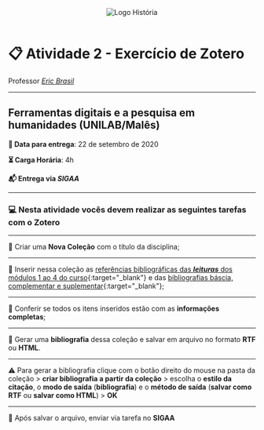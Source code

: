 <div align="center"><img src="imagens/banner1.png" alt="Logo História" title="Logotipo do Curso de História, BA, UNILAB"/></div>

<br>

# 📋️ Atividade 2 - Exercício de Zotero

Professor [_Eric Brasil_](https://ericbrasiln.github.io)

---

## Ferramentas digitais e a pesquisa em humanidades (UNILAB/Malês)

**📅️ Data para entrega**: 22 de setembro de 2020

**⏳️ Carga Horária**: 4h

**📬️ Entrega via _SIGAA_**

---

### 💻️ Nesta atividade vocês devem realizar as seguintes tarefas com o **Zotero**

---

📌️ Criar uma **Nova Coleção** com o título da disciplina;

---

📌️ Inserir nessa coleção as [referências bibliográficas das ***leituras*** dos módulos 1 ao 4 do curso](https://ericbrasiln.github.io/ferramentas_digitais_UNILAB#cronograma){:target="_blank"}  e das [bibliografias báscia, complementar e suplementar](https://ericbrasiln.github.io/ferramentas_digitais_UNILAB/#bibliografia){:target="_blank"};

---

📌️ Conferir se todos os itens inseridos estão com as **informações completas**;

---

📌️ Gerar uma **bibliografia** dessa coleção e salvar em arquivo no formato **RTF** ou **HTML**.

---

⚠️ Para gerar a bibliografia clique com o botão direito do mouse na pasta da coleção > **criar bibliografia a partir da coleção** > escolha o **estilo da citação**, o **modo de saída** (**bibliografia**) e o **método de saída** (**salvar como RTF** ou **salvar como HTML**) > **OK**

---

💾️ Após salvar o arquivo, enviar via tarefa no **SIGAA**
